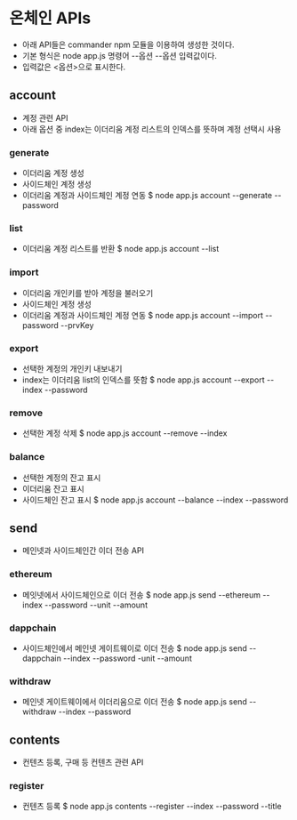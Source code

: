 # 온체인 APIs
 - 아래 API들은 commander npm 모듈을 이용하여 생성한 것이다.
 - 기본 형식은 node app.js 명령어 --옵션 --옵션 입력값이다.
 - 입력값은 <옵션>으로 표시한다.

## account
 - 계정 관련 API
 - 아래 옵션 중 index는 이더리움 계정 리스트의 인덱스를 뜻하며 계정 선택시 사용

### generate
 - 이더리움 계정 생성
 - 사이드체인 계정 생성
 - 이더리움 계정과 사이드체인 계정 연동
 $ node app.js account --generate --password <password>

### list
 - 이더리움 계정 리스트를 반환
 $ node app.js account --list

### import
 - 이더리움 개인키를 받아 계정을 불러오기
 - 사이드체인 계정 생성
 - 이더리움 계정과 사이드체인 계정 연동
 $ node app.js account --import --password <password> --prvKey <prvKey>

### export
 - 선택한 계정의 개인키 내보내기
 - index는 이더리움 list의 인덱스를 뜻함
 $ node app.js account --export --index <index> --password <password>

### remove
 - 선택한 계정 삭제
 $ node app.js account --remove --index <index>

### balance
 - 선택한 계정의 잔고 표시
 - 이더리움 잔고 표시
 - 사이드체인 잔고 표시
 $ node app.js account --balance --index <index> --password <password>

## send
 - 메인넷과 사이드체인간 이더 전송 API

### ethereum
 - 메잇넷에서 사이드체인으로 이더 전송
 $ node app.js send --ethereum --index <index> --password <password> --unit <unit> --amount <amount>

### dappchain
 - 사이드체인에서 메인넷 게이트웨이로 이더 전송
 $ node app.js send --dappchain --index <index> --password <password> -unit <unit> --amount <amount>

### withdraw
 - 메인넷 게이트웨이에서 이더리움으로 이더 전송
 $ node app.js send --withdraw --index <index> --password <password>

## contents
 - 컨텐츠 등록, 구매 등 컨텐츠 관련 API

### register
 - 컨텐츠 등록
 $ node app.js contents --register --index <index> --password <password> --title <title> --cid <cid> --fee <fee> --supply <supply>
 
### list
 - 선택한 계정이 등록한 컨텐츠의 ID 리스트
 $ node app.js contents --list --index <index> --password <password>

### details
 - 선택한 컨텐츠 ID의 세부 정보
 $ node app.js contents --details --index <index> --password <password> --cTokenId <cTokenId>

### buy
 - 선택한 컨텐츠 ID 구매
 $ node app.js contents --buy --index <index> --password <password> --cTokenId <cTokenId>

## token
 - 구매한 컨텐츠 토큰에 관한 API

### list
 - 구매한 컨텐츠 토큰의 ID 리스트
 $ node app.js token --list --index <index> --password <password>

### details
 - 선택한 컨텐츠 토큰 ID의 세부 정보
 $ node app.js token --details --index <index> --password <password> --uTokenId <uTokenId>


